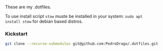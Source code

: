 These are my .dotfiles.

To use install script `stow` muste be installed in your system: `sudo apt install stow` for debian based distros.
### Kickstart
```bash
git clone --recurse-submodules git@github.com:PedroDrago/.dotfiles.git && cd .dotfiles && ./install

```
